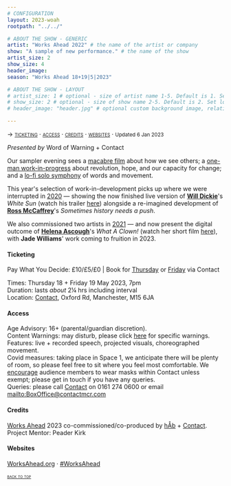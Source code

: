 ```yaml
---
# CONFIGURATION
layout: 2023-woah
rootpath: "../../"

# ABOUT THE SHOW - GENERIC
artist: "Works Ahead 2022" # the name of the artist or company
show: "A sample of new performance." # the name of the show
artist_size: 2
show_size: 4
header_image:    
season: "Works Ahead 18+19|5|2023"

# ABOUT THE SHOW - LAYOUT
# artist_size: 1 # optional - size of artist name 1-5. Default is 1. Set longer names to lower values
# show_size: 2 # optional - size of show name 2-5. Default is 2. Set longer names to lower values
# header_image: "header.jpg" # optional custom background image, relative to current page

---
```

<span style='font-variant: small-caps'>→ [ticketing](/current/2023-worksahead/#ticketing) · [access](/current/2023-worksahead/#access) · [credits](/current/2023-worksahead/#credits) · [websites](/current/2023-worksahead/#websites)</span> · <small>Updated 6 Jan 2023</small>        
        
*Presented by* Word of Warning + Contact        
        
Our sampler evening sees a [macabre film](/current/2022-worksahead/ascough) about how we see others; a [one-man work-in-progress](/current/2022-worksahead/mccaffrey) about revolution, hope, and our capacity for change; and a [lo-fi solo symphony](/current/2022-worksahead/dickie) of words and movement.         
        
This year's selection of work-in-development picks up where we were interrupted in [2020](/hab/worksahead/#2020) — showing the now finished live version of **[Will Dickie](/current/2022-worksahead/dickie)**'s *White Sun* (watch his trailer <a href="https://vimeo.com/688124335" target="_blank">here</a>) alongside a re-imagined development of **[Ross McCaffrey](/current/2022-worksahead/mccaffrey)**'s *Sometimes history needs a push*.        

We also commissioned two artists in [2021](/hab/worksahead/#2021) — and now present the digital outcome of **[Helena Ascough](/current/2022-worksahead/ascough)**'s *What A Clown!* (watch her short film <a href="https://youtu.be/OXnLmCojOwI" target="_blank">here</a>), with **Jade Williams**' work coming to fruition in 2023.         
        
#### Ticketing          
Pay What You Decide: £10/£5/£0 | Book for <a href="https://contactmcr.com/book-online/254758" target="_blank">Thursday</a> or <a href="https://contactmcr.com/book-online/254759" target="_blank">Friday</a> via Contact         
         
Times: Thursday 18 + Friday 19 May 2023, 7pm<br>Duration: lasts *about* 2¼ hrs including interval<br>Location: <a href="https://contactmcr.com/about-us/your-visit" target="_blank">Contact</a>, Oxford Rd, Manchester, M15 6JA        
        
#### Access         
Age Advisory: 16+ (parental/guardian discretion).<br>Content Warnings: may disturb, please click [here](/warnings) for specific warnings.<br>Features: live + recorded speech, projected visuals, choreographed movement.<br>Covid measures: taking place in Space 1, we anticipate there will be plenty of room, so please feel free to sit where you feel most comfortable. We <a href="https://contactmcr.com/covid-19-faq" target="_blank">encourage</a> audience members to wear masks within Contact unless exempt; please get in touch if you have any queries.<br>Queries: please call <a href="https://contactmcr.com/accessibility" target="_blank">Contact</a> on 0161 274 0600 or email <mailto:BoxOffice@contactmcr.com>        
         
#### Credits         
[Works Ahead](/hab/worksahead) 2023 co-commissioned/co-produced by [hÅb](/hab) + <a href="https://contactmcr.com" target="_blank">Contact</a>.<br>Project Mentor: Peader Kirk        
         
#### Websites          
<a href="http://worksahead.org" target="_blank">WorksAhead.org</a> · <a href="http://twitter.com/hashtag/WorksAhead" target="_blank">#WorksAhead</a>       
        
<small><span style='font-variant: small-caps'>[back to top](/current/2023-worksahead)</span></small>

